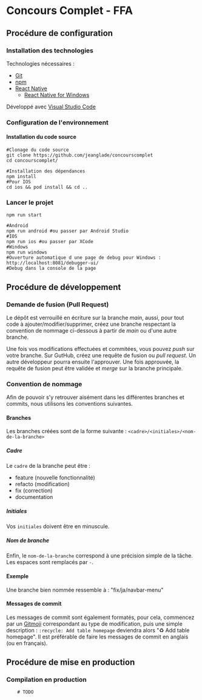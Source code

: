 # Concours Complet - FFA

## Procédure de configuration

### Installation des technologies

Technologies nécessaires :

- [Git](https://git-scm.com/downloads)
- [npm](https://nodejs.org/fr/download/)
- [React Native](https://reactnative.dev/docs/0.67/environment-setup)
  - [React Native for Windows](https://microsoft.github.io/react-native-windows/docs/rnw-dependencies)

Développé avec [Visual Studio Code](https://code.visualstudio.com/Download)

### Configuration de l'environnement
#### Installation du code source

```shell
#Clonage du code source
git clone https://github.com/jeanglade/concourscomplet
cd concourscomplet/

#Installation des dépendances
npm install  
#Pour IOS
cd ios && pod install && cd ..  
```
### Lancer le projet

```shell
npm run start
```

```shell
#Android
npm run android #ou passer par Android Studio
#IOS
npm run ios #ou passer par XCode
#Windows
npm run windows
#Ouverture automatique d une page de debug pour Windows : http://localhost:8081/debugger-ui/
#Debug dans la console de la page
```
## Procédure de développement
### Demande de fusion (Pull Request)

Le dépôt est verrouillé en écriture sur la branche *main*, aussi, pour tout code à ajouter/modifier/supprimer, créez une
branche respectant la convention de nommage ci-dessous à partir de *main* ou d'une autre branche.

Une fois vos modifications effectuées et commitées, vous pouvez *push* sur votre branche. Sur GutHub, créez une requête
de fusion ou *pull request*. Un autre développeur pourra ensuite l'approuver. Une fois approuvée, la requête de fusion
peut être validée et *merge* sur la branche principale.

### Convention de nommage

Afin de pouvoir s'y retrouver aisément dans les différentes branches et commits, nous utilisons les conventions
suivantes.

#### Branches

Les branches créées sont de la forme suivante : `<cadre>/<initiales>/<nom-de-la-branche>`

##### Cadre
Le `cadre` de la branche peut être :
- feature (nouvelle fonctionnalité)
- refacto (modification)
- fix (correction)
- documentation

##### Initiales
Vos `initiales` doivent être en minuscule.

##### Nom de branche
Enfin, le `nom-de-la-branche` correspond à une précision simple de la tâche. Les espaces sont remplacés par `-`.

#### Exemple
Une branche bien nommée ressemble à : "fix/ja/navbar-menu"

#### Messages de commit

Les messages de commit sont également formatés, pour cela, commencez par un [Gitmoji](https://gitmoji.dev)
correspondant au type de modification, puis une simple description :
`:recycle: Add table homepage` deviendra alors "♻ Add table homepage".
Il est préférable de faire les messages de commit en anglais (ou en français).

## Procédure de mise en production
### Compilation en production

```
    # TODO
```
